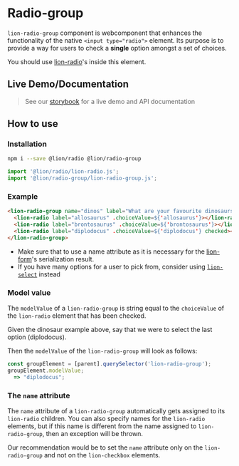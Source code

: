 # Radio-group

[//]: # 'AUTO INSERT HEADER PREPUBLISH'

`lion-radio-group` component is webcomponent that enhances the functionality of the native `<input type="radio">` element. Its purpose is to provide a way for users to check a **single** option amongst a set of choices.

You should use [lion-radio](../radio/)'s inside this element.

## Live Demo/Documentation

> See our [storybook](http://lion-web-components.netlify.com/?path=/docs/forms-radio-group--default-story) for a live demo and API documentation

## How to use

### Installation

```sh
npm i --save @lion/radio @lion/radio-group
```

```js
import '@lion/radio/lion-radio.js';
import '@lion/radio-group/lion-radio-group.js';
```

### Example

```html
<lion-radio-group name="dinos" label="What are your favourite dinosaurs?">
  <lion-radio label="allosaurus" .choiceValue=${'allosaurus'}></lion-radio>
  <lion-radio label="brontosaurus" .choiceValue=${'brontosaurus'}></lion-radio>
  <lion-radio label="diplodocus" .choiceValue=${'diplodocus'} checked></lion-radio>
</lion-radio-group>
```

- Make sure that to use a name attribute as it is necessary for the [lion-form](../form)'s serialization result.
- If you have many options for a user to pick from, consider using [`lion-select`](../select) instead

### Model value

The `modelValue` of a `lion-radio-group` is string equal to the `choiceValue` of the `lion-radio` element that has been checked.

Given the dinosaur example above, say that we were to select the last option (diplodocus).

Then the `modelValue` of the `lion-radio-group` will look as follows:

```js
const groupElement = [parent].querySelector('lion-radio-group');
groupElement.modelValue;
  => "diplodocus";
```

### The `name` attribute

The `name` attribute of a `lion-radio-group` automatically gets assigned to its `lion-radio` children. You can also specify names for the `lion-radio` elements, but if this name is different from the name assigned to `lion-radio-group`, then an exception will be thrown.

Our recommendation would be to set the `name` attribute only on the `lion-radio-group` and not on the `lion-checkbox` elements.
